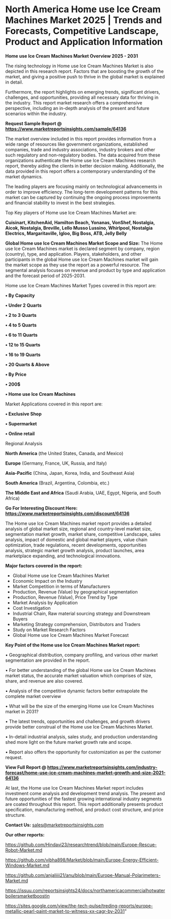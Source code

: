 # North America Home use Ice Cream Machines Market 2025 | Trends and Forecasts, Competitive Landscape, Product and Application Information

<Strong> Home use Ice Cream Machines Market Overview 2025 - 2031</strong>

The rising technology in Home use Ice Cream Machines Market is also depicted in this research report. Factors that are boosting the growth of the market, and giving a positive push to thrive in the global market is explained in detail.

Furthermore, the report highlights on emerging trends, significant drivers, challenges, and opportunities, providing all necessary data for thriving in the industry. This report market research offers a comprehensive perspective, including an in-depth analysis of the present and future scenarios within the industry.

<strong>Request Sample Report @ <a href=https://www.marketreportsinsights.com/sample/64136>https://www.marketreportsinsights.com/sample/64136</a></strong>

The market overview included in this report provides information from a wide range of resources like government organizations, established companies, trade and industry associations, industry brokers and other such regulatory and non-regulatory bodies. The data acquired from these organizations authenticate the Home use Ice Cream Machines research report, thereby aiding the clients in better decision making. Additionally, the data provided in this report offers a contemporary understanding of the market dynamics.

The leading players are focusing mainly on technological advancements in order to improve efficiency. The long-term development patterns for this market can be captured by continuing the ongoing process improvements and financial stability to invest in the best strategies.

Top Key players of Home use Ice Cream Machines Market are:

<strong>Cuisinart, KitchenAid, Hamilton Beach, Yonanas, VonShef, Nostalgia, Aicok, Nostalgia, Breville, Lello Musso Lussino, Whirlpool, Nostalgia Electrics, Margaritaville, Igloo, Big Boss, ATB, Jelly Belly</strong>

<strong><b>Global Home use Ice Cream Machines Market Scope and Size:</b></strong>
The Home use Ice Cream Machines market is declared segment by company, region (country), type, and application. Players, stakeholders, and other participants in the global Home use Ice Cream Machines market will gain the market scope as they use the report as a powerful resource. The segmental analysis focuses on revenue and product by type and application and the forecast period of 2025-2031.

Home use Ice Cream Machines Market Types covered in this report are:

<strong>• By Capacity

• Under 2 Quarts

• 2 to 3 Quarts 

• 4 to 5 Quarts

• 6 to 11 Quarts

• 12 to 15 Quarts

• 16 to 19 Quarts

• 20 Quarts & Above

• By Price

• 200$

• Home use Ice Cream Machines</strong>

Market Applications covered in this report are:

<strong>• Exclusive Shop

• Supermarket

• Online retail</strong> 

Regional Analysis

<strong>North America</strong> (the United States, Canada, and Mexico)

<strong>Europe</strong> (Germany, France, UK, Russia, and Italy)

<strong>Asia-Pacific</strong> (China, Japan, Korea, India, and Southeast Asia)

<strong>South America</strong> (Brazil, Argentina, Colombia, etc.)

<strong>The Middle East and Africa</strong> (Saudi Arabia, UAE, Egypt, Nigeria, and South Africa)

<strong>Go For Interesting Discount Here: <a href=https://www.marketreportsinsights.com/discount/64136>https://www.marketreportsinsights.com/discount/64136</a></strong>

The Home use Ice Cream Machines market report provides a detailed analysis of global market size, regional and country-level market size, segmentation market growth, market share, competitive Landscape, sales analysis, impact of domestic and global market players, value chain optimization, trade regulations, recent developments, opportunities analysis, strategic market growth analysis, product launches, area marketplace expanding, and technological innovations.

<strong><b>Major factors covered in the report:</b></strong>
<ul>
  <li>Global Home use Ice Cream Machines Market </li>
  <li>Economic Impact on the Industry</li>
  <li>Market Competition in terms of Manufacturers</li>
  <li>Production, Revenue (Value) by geographical segmentation</li>
  <li>Production, Revenue (Value), Price Trend by Type</li>
  <li>Market Analysis by Application</li>
  <li>Cost Investigation</li>
  <li>Industrial Chain, Raw material sourcing strategy and Downstream Buyers</li>
  <li>Marketing Strategy comprehension, Distributors and Traders</li>
  <li>Study on Market Research Factors</li>
  <li>Global Home use Ice Cream Machines Market Forecast</li>
</ul>

<strong><b>Key Point of the Home use Ice Cream Machines Market report:</b></strong>

• Geographical distribution, company profiling, and various other market segmentation are provided in the report.

• For better understanding of the global Home use Ice Cream Machines market status, the accurate market valuation which comprises of size, share, and revenue are also covered.

• Analysis of the competitive dynamic factors better extrapolate the complete market overview

• What will be the size of the emerging Home use Ice Cream Machines market in 2031?

• The latest trends, opportunities and challenges, and growth drivers provide better construal of the Home use Ice Cream Machines Market.

• In-detail industrial analysis, sales study, and production understanding shed more light on the future market growth rate and scope.

• Report also offers the opportunity for customization as per the customer request.

<strong><b>View Full Report @ <a href=https://www.marketreportsinsights.com/industry-forecast/home-use-ice-cream-machines-market-growth-and-size-2021-64136>https://www.marketreportsinsights.com/industry-forecast/home-use-ice-cream-machines-market-growth-and-size-2021-64136</a></b></strong>


At last, the Home use Ice Cream Machines Market report includes investment come analysis and development trend analysis. The present and future opportunities of the fastest growing international industry segments are coated throughout this report. This report additionally presents product specification, manufacturing method, and product cost structure, and price structure.

<strong>Contact Us:</strong>
sales@marketreportsinsights.com

<strong>Our other reports:</strong>

<a href=https://github.com/Hindavi23/researchtrend/blob/main/Europe-Rescue-Robot-Market.md>https://github.com/Hindavi23/researchtrend/blob/main/Europe-Rescue-Robot-Market.md</a>

<a href=https://github.com/vibha898/Market/blob/main/Europe-Energy-Efficient-Windows-Market.md>https://github.com/vibha898/Market/blob/main/Europe-Energy-Efficient-Windows-Market.md</a>

<a href=https://github.com/anjaliiii21/anu/blob/main/Europe-Manual-Polarimeters-Market.md>https://github.com/anjaliiii21/anu/blob/main/Europe-Manual-Polarimeters-Market.md</a>

<a href=https://issuu.com/reportsinsights24/docs/northamericacommercialhotwaterboilersmarketboostin>https://issuu.com/reportsinsights24/docs/northamericacommercialhotwaterboilersmarketboostin</a>

<a href=https://sites.google.com/view/the-tech-pulse/treding-reports/europe-metallic-pearl-paint-market-to-witness-xx-cagr-by-2031>https://sites.google.com/view/the-tech-pulse/treding-reports/europe-metallic-pearl-paint-market-to-witness-xx-cagr-by-2031</a>"

